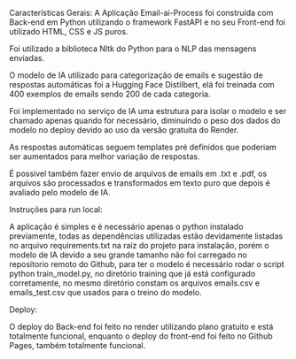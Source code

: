 Características Gerais:
A Aplicação Email-ai-Process foi construída com Back-end em Python utilizando o framework FastAPI e no seu Front-end foi utilizado HTML, CSS e JS puros.

Foi utilizado a biblioteca Nltk do Python para o NLP das mensagens enviadas.

O modelo de IA utilizado para categorização de emails e sugestão de respostas automáticas foi a Hugging Face Distilbert, elá foi treinada com 400 exemplos de emails sendo 200 de cada categoria.

Foi implementado no serviço de IA uma estrutura para isolar o modelo e ser chamado apenas quando for necessário, diminuindo o peso dos dados do modelo no deploy devido ao uso da versão gratuita do Render.

As respostas automáticas seguem templates pré definidos que poderiam ser aumentados para melhor variação de respostas. 

É possivel também fazer envio de arquivos de emails em .txt e .pdf, os arquivos são processados e transformados em texto puro que depois é avaliado pelo modelo de IA.

Instruções para run local:

A aplicação é simples e é necessário apenas o python instalado previamente, todas as dependências utilizadas estão devidamente listadas no arquivo requirements.txt na raíz do projeto para instalação, porém o modelo de IA devido a seu grande tamanho não foi carregado no repositorio remoto do Github, para ter o modelo é necessário rodar o script python train_model.py, no diretório training que já está configurado corretamente, no mesmo diretório constam os arquivos emails.csv e emails_test.csv que usados para o treino do modelo.

Deploy:

O deploy do Back-end foi feito no render utilizando plano gratuito e está totalmente funcional, enquanto o deploy do front-end foi feito no Github Pages, também totalmente funcional.
